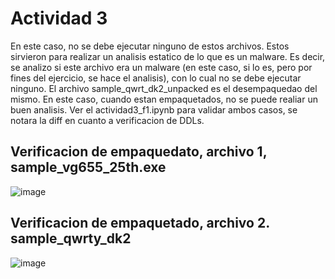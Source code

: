 # Actividad 3
En este caso, no se debe ejecutar ninguno de estos archivos. Estos sirvieron para realizar un analisis estatico de lo que es un malware.
Es decir, se analizo si este archivo era un malware (en este caso, si lo es, pero por fines del ejercicio, se hace el analisis), con lo cual
no se debe ejecutar ninguno. El archivo sample_qwrt_dk2_unpacked es el desempaquedao del mismo. En este caso, cuando estan empaquetados, no se
puede realiar un buen analisis. Ver el actividad3_f1.ipynb para validar ambos casos, se notara la diff en cuanto a verificacion de DDLs.



## Verificacion de empaquedato, archivo 1, sample_vg655_25th.exe
![image](https://github.com/user-attachments/assets/cf35f08c-6260-41b3-a978-5b575505ca5c)


## Verificacion de empaquetado, archivo 2. sample_qwrty_dk2
![image](https://github.com/user-attachments/assets/e6842043-37d6-4cbb-95c3-43bd0e44efa6)
